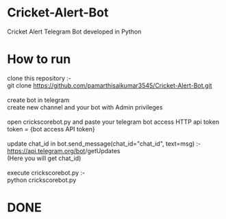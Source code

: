 # Cricket-Alert-Bot
Cricket Alert Telegram Bot developed in Python

# How to run

clone this repository :- <br>
git clone https://github.com/pamarthisaikumar3545/Cricket-Alert-Bot.git <br>
<br>
create bot in telegram <br> 
create new channel and your bot with Admin privileges <br>
<br>
open crickscorebot.py and paste your telegram bot access HTTP api token <br>
token = {bot access API token} <br>
<br>
update chat_id in bot.send_message(chat_id="chat_id", text=msg) :- <br>
https://api.telegram.org/bot<your API token>/getUpdates <br>
(Here you will get chat_id) <br>
<br>
execute crickscorebot.py :- <br>
python crickscorebot.py <br>

# DONE #
